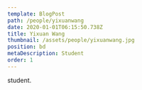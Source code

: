 ```yaml
---
template: BlogPost
path: /people/yixuanwang
date: 2020-01-01T06:15:50.738Z
title: Yixuan Wang
thumbnail: /assets/people/yixuanwang.jpg
position: bd
metaDescription: Student
order: 1
---
```


student.




